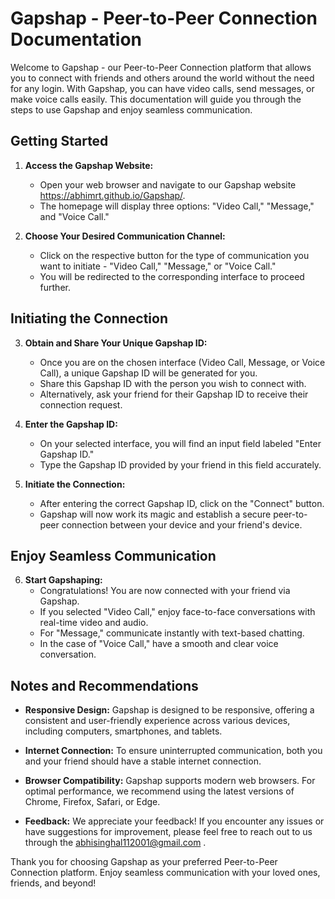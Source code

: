 # Gapshap - Peer-to-Peer Connection Documentation

Welcome to Gapshap - our Peer-to-Peer Connection platform that allows you to connect with friends and others around the world without the need for any login. With Gapshap, you can have video calls, send messages, or make voice calls easily. This documentation will guide you through the steps to use Gapshap and enjoy seamless communication.

## Getting Started

1. **Access the Gapshap Website:**
   - Open your web browser and navigate to our Gapshap website https://abhimrt.github.io/Gapshap/.
   - The homepage will display three options: "Video Call," "Message," and "Voice Call."

2. **Choose Your Desired Communication Channel:**
   - Click on the respective button for the type of communication you want to initiate - "Video Call," "Message," or "Voice Call."
   - You will be redirected to the corresponding interface to proceed further.

## Initiating the Connection

3. **Obtain and Share Your Unique Gapshap ID:**
   - Once you are on the chosen interface (Video Call, Message, or Voice Call), a unique Gapshap ID will be generated for you.
   - Share this Gapshap ID with the person you wish to connect with.
   - Alternatively, ask your friend for their Gapshap ID to receive their connection request.

4. **Enter the Gapshap ID:**
   - On your selected interface, you will find an input field labeled "Enter Gapshap ID."
   - Type the Gapshap ID provided by your friend in this field accurately.

5. **Initiate the Connection:**
   - After entering the correct Gapshap ID, click on the "Connect" button.
   - Gapshap will now work its magic and establish a secure peer-to-peer connection between your device and your friend's device.

## Enjoy Seamless Communication

6. **Start Gapshaping:**
   - Congratulations! You are now connected with your friend via Gapshap.
   - If you selected "Video Call," enjoy face-to-face conversations with real-time video and audio.
   - For "Message," communicate instantly with text-based chatting.
   - In the case of "Voice Call," have a smooth and clear voice conversation.

## Notes and Recommendations

- **Responsive Design:** Gapshap is designed to be responsive, offering a consistent and user-friendly experience across various devices, including computers, smartphones, and tablets.

- **Internet Connection:** To ensure uninterrupted communication, both you and your friend should have a stable internet connection.

- **Browser Compatibility:** Gapshap supports modern web browsers. For optimal performance, we recommend using the latest versions of Chrome, Firefox, Safari, or Edge.

- **Feedback:** We appreciate your feedback! If you encounter any issues or have suggestions for improvement, please feel free to reach out to us through the abhisinghal112001@gmail.com .

Thank you for choosing Gapshap as your preferred Peer-to-Peer Connection platform. Enjoy seamless communication with your loved ones, friends, and beyond!
